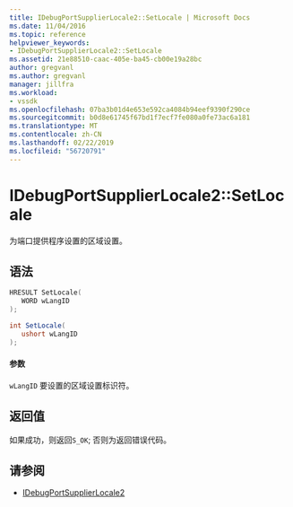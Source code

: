 ```yaml
---
title: IDebugPortSupplierLocale2::SetLocale | Microsoft Docs
ms.date: 11/04/2016
ms.topic: reference
helpviewer_keywords:
- IDebugPortSupplierLocale2::SetLocale
ms.assetid: 21e88510-caac-405e-ba45-cb00e19a28bc
author: gregvanl
ms.author: gregvanl
manager: jillfra
ms.workload:
- vssdk
ms.openlocfilehash: 07ba3b01d4e653e592ca4084b94eef9390f290ce
ms.sourcegitcommit: b0d8e61745f67bd1f7ecf7fe080a0fe73ac6a181
ms.translationtype: MT
ms.contentlocale: zh-CN
ms.lasthandoff: 02/22/2019
ms.locfileid: "56720791"
---
```

# <a name="idebugportsupplierlocale2setlocale"></a>IDebugPortSupplierLocale2::SetLocale
为端口提供程序设置的区域设置。

## <a name="syntax"></a>语法

```cpp
HRESULT SetLocale(
   WORD wLangID
);
```

```csharp
int SetLocale(
   ushort wLangID
);
```

#### <a name="parameters"></a>参数
 `wLangID` 要设置的区域设置标识符。

## <a name="return-value"></a>返回值
 如果成功，则返回`S_OK`; 否则为返回错误代码。

## <a name="see-also"></a>请参阅
- [IDebugPortSupplierLocale2](../../../extensibility/debugger/reference/idebugportsupplierlocale2.md)